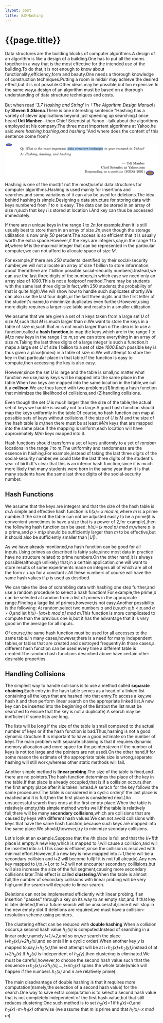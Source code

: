 ```yaml
---
layout: post
title: 认识Hashing
---
```

{{page.title}}
===============================

Data structures are the building blocks of computer algorithms.A design of an algorithm is like a design of a building.One has to put all the rooms together in a way that is the most effective for the intended use of the building.To do that,it is not enough to know about functionality,efficiency,form and beauty.One needs a thorough knowledge of construction techniques.Putting a room in midair may achieve the desired effect,but it is not possible.Other ideas may be possible,but too expensive.In the same way,a design of an algorithm must be based on a thorough understanding of data structure techniques and costs.

But when read '*3.7 Hashing and String*' in「*The Algorithm Design Manual*」by **Steven S.Skiena**.There is one interesting sentence "Hashing has a variety of clever applications beyond just speeding up searching.I once heard **Udi Manber**—then Chief Scientist at Yahoo—talk about the algorithms employed at his company.The three most important algorithms at Yahoo,he said,were *hashing,hashing,and hashing*."And where does the content of this sentence come from?

<img src="/images/posts/2019-08-15/hashing_by_Udi_Manber.png">

Hashing is one of the most(if not the most)useful data structures for computer algorithms.Hashing is used mainly for insertions and searches,and some variations of it can also be used for deletions.The idea behind hashing is simple.Designing a data structure for storing data with keys numbered from *1* to *n* is easy: The data can be stored in an array of size *n*,such that key *i* is stored at location *i*.And key can thus be accessed immediately.

If there are *n* unique keys in the range *1* to *2n*,for example,then it is still usually best to store them in an array of size *2n*,even though the storage utilization is now only *50* percent.The access is so efficient that it is usually worth the extra space.However,if the keys are integers,say,in the range *1* to *M*,where *M* is the maximal integer that can be represented in the particular computer,we can not afford to allocate space of size *M*.

For example,if there are *250* students identified by their social-security number,we will not allocate an array of size *1* billion to store information about them(there are *1* billion possible social-security numbers).Instead,we can use the last three digits of the numbers,in which case we need only an array size of *1000*.This is not a foolproof method.There may be students with the same last three digits(in fact,with 250 students,the probability of that is quite high).We will show how to handle such duplicates shortly.We can also use the last four digits,or the last three digits and the first letter of the student's name,to minnimize duplicates even further.However,using more digits requires a larger-size table and results in a smaller utilization.

We assume that we are given a set of *n* keys taken from a large set *U* of size *M*,such that *M* is much larger than *n*.We want to store the keys in a table of size *m*,such that *m* is not much larger than *n*.The idea is to use a function,called a **hash function**,to map the keys,which are in the range *1* to *M*,to new keys in the range *1* to *m*,so we can store everything in an array of size *m*.Taking the last three digits of a large integer is such a function.It maps a large set *U* of size 1 billion to a set of size *1000*.Each possible key is thus given a place(index) in a table of size *m*.We will attempt to store the key in that particular place in that table.If the function is easy to compute,then accessing the key is also easy.

However,since the set *U* is large and the table is small,no matter what function we use,many keys will be mapped into the same place in the table.When two keys are mapped into the same location in the table,we call it a **collison**.We are thus faced with two problems:(1)finding a hash function that minimizes the likelihood of collisions,and (2)handling collisions.

Even though the set *U* is much larger than the size of the table,the actual set of keys we hanble is usually not too large.A good hash function should map the keys uniformly in the table.Of course,no hash function can map all possible sets of keys without collisions.If the size of *U* is *M* and the size of the hash table is *m*,then there must be at least *M/m* keys that are mapped into the same place.If the mapping is uniform,each location will have approximately *M/m* keys mapped into it.

Hash functions should transform a set of keys uniformly to a set of *random* locations in the range *1* to *m*.The uniformity and randomness are the essence in hashing.For example,instead of taking the last three digits of the social-security number,we could take the last three digits of the student's year of birth.It's clear that this is an inferior hash function,since it is much more likely that many students were born in the same year than it is that many students have the same last three digits of the social-security number.

## Hash Functions
We assume that the keys are integers,and that the size of the hash table is *m*.A simple and effective hash function is *h(x)= x mod m*,where *m* is a prime number.If the size of the table can not be adjusted easily to be a prime(it is convenient sometimes to have a size that is a power of 2,for example),then the following hash function can be used: *h(x)=(x mod p) mod m*,where *p* is a prime,and *p > m*(*p* should be sufficiently larger than *m* to be effective,but it should also be sufficiently smaller than |*U*|).

As we have already mentioned,no hash function can be good for all inputs.Using primes as described is fairly safe,since most data in practice have no structure related to prime numbers.On the other hand,it is always possible(although unlikely) that,in a certain application,one will want to store results of some experiments made on integers all of which are all of the form *r + kp* for a constant *r*.All these numbers of course will have the same hash values if *p* is used as desribed.

We can take the idea of scrambling data with hashing one step further,and use a random procedure to select a hash function! For example,the prime *p* can be selected at random from a list of primes in the appropriate range.Finding a large list of primes,however,is not easy.Another possibility is the following: At random,select two numbers *a* and *b*,such *a,b < p*,and *a ≠ 0*,and let *h(x)=[ax+b mod p] mod m*.This function is more complicated to compute than the previous one is,but it has the advantage that it is very good on the average for all inputs.

Of course,the same hash function must be used for all accesses to the same table.In many cases,however,there is a need for many independent tables,or tables that are created and destroyed frequently.In those cases,a different hash function can be used every time a different table is created.The random hash functions described above have certain other desirable properties.

## Handling Collisions
The simplest way to handle collisons is to use a method called **separate chaining**.Each entry in the hash table serves as a head of a linked list containing all the keys that are hashed into that entry.To access a key,we hash it and then perform linear search on the appropriate linked list.A new key can be inserted into the beginning of the list(but the list must be searched to ensure that the key is not a duplicate).A search may be inefficient if some lists are long.

The lists will be long if the size of the table is small compared to the actual number of keys or if the hash function is bad.Thus,hashing is not a good dynamic structure.It is important to have a good estimate on the number of keys.The main problem with separate chaining is that it requires dynamic memory allocation and more space for the pointers(even if the number of keys is not too large,and the pointers are not used).On the other hand,if for some reason the estimate of the appropriate table size is wrong,separate hashing will still work,whereas other static methods will fail.

Another simple method is **linear probing**.The size of the table is fixed,and there are no pointers.The hash function determines the place of the key in the table.If that place is already occupied,that is,if a collision occurs,then the first empty place after it is taken instead.A serach for the key follows the same procedure.(The table is considered in a cyclic order;if the last place is reached and it is full,then the first place is considered next.)An unsuccessful search thus ends at the first empty place.When the table is relatively empty,this simple method works well.If the table is relatively full,there will be many **secondary collisions**,which are collisions that are caused by keys with different hash values.We can not avoid collisions with keys that have the same hash function,because such keys are mapped into the same place.We should,however,try to minimize scondary collisions.

Let's look at an example.Suppose that the *i*th place is full and that the (*i+1*)th place is empty.A new key,which is mapped to *i*,will cause a collision,and will be inserted into *i+1*.This case is efficient,since the collision is resolved with minimal effort.However,if a new key is now mapped into *i+1*,there will be a secondary collision and *i+2* will become full(if it is not full already).Any new key mapped to *i*,to *i+1*,or to *i+2* will not encounter secondary colllisions,but will also increase the size of the full segment,causing more secondary collisions later.This effect is called **clustering**.When the table is almost full,the number of secondary collisions with linear probing will be very high,and the search will degrade to linear search.

Deletions can not be implemented efficiently with linear probing.If an insertion "passes" through a key on its way to an empty slot,and if that key is later deleted,then a future search will be unsucessful,since it will stop in the new empty slot.If deletions are required,we must have a collision-resolution scheme using pointers.

The clustering effect can be reduced with **double hashing**.When a collision occurs,a second hash value *h<sub>2</sub>(x)* is computed.Instead of searching in a linear order,namely,*i+1*,*i+2*,and so on,we search the place *i+h<sub>2</sub>(x)*,*i+2h<sub>2</sub>(x)*,and so on(all in a cyclic order).When another key *y* is mapped to,say,*i+h<sub>2</sub>(x)*,the next attempt will be at *i+h<sub>2</sub>(x)+h<sub>2</sub>(y)*,instead of at *i+2h<sub>2</sub>(x)*.If *h<sub>2</sub>(x)* is independent of *h<sub>2</sub>(y)*,then clustering is eliminated.We must be careful,however,to choose the second hash value such that the sequence *i+h<sub>2</sub>(x),i+2h<sub>2</sub>(x),...,i+nh<sub>2</sub>(x)* spans the whole table(which will happen if the numbers *h<sub>2</sub>(x)* and *n* are relatively prime).

The main disadvantage of double hashing is that it requires more computation(namely,the selection of a second hash value) for the search.One way to save extra computation is to select a second hash value that is not completely independent of the first hash value,but that still reduces clustering.One such method is to set *h<sub>2</sub>(x)=1* if *h<sub>1</sub>(x)=0*,and *h<sub>2</sub>(x)=m-h<sub>1</sub>(x)* otherwise (we assume that *m* is prime and that *h<sub>1</sub>(x)=x mod m*).

